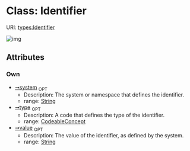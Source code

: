 
# Class: Identifier




URI: [types:Identifier](https://example.org/ccdh/datatypes/Identifier)


![img](images/Identifier.svg)

## Attributes


### Own

 * [➞system](identifier__system.md)  <sub>OPT</sub>
     * Description: The system or namespace that defines the identifier.
     * range: [String](types/String.md)
 * [➞type](identifier__type.md)  <sub>OPT</sub>
     * Description: A code that defines the type of the identifier.
     * range: [CodeableConcept](CodeableConcept.md)
 * [➞value](identifier__value.md)  <sub>OPT</sub>
     * Description: The value of the identifier, as defined by the system.
     * range: [String](types/String.md)
